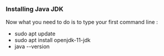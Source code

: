 ### Installing Java JDK
Now what you need to do is to type your first command line :

* sudo apt update
* sudo apt install openjdk-11-jdk
* java --version
